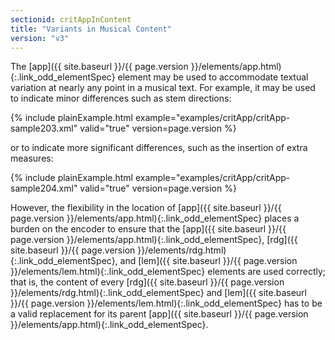 ```yaml
---
sectionid: critAppInContent
title: "Variants in Musical Content"
version: "v3"
---
```




The [app]({{ site.baseurl }}/{{ page.version }}/elements/app.html){:.link_odd_elementSpec} element may be used to accommodate textual variation at nearly
any point in a musical text. For example, it may be used to indicate minor differences
such as
stem directions:

{% include plainExample.html example="examples/critApp/critApp-sample203.xml" valid="true" version=page.version %}


or to indicate more significant differences, such as the insertion of extra measures:

{% include plainExample.html example="examples/critApp/critApp-sample204.xml" valid="true" version=page.version %}




However, the flexibility in the location of [app]({{ site.baseurl }}/{{ page.version }}/elements/app.html){:.link_odd_elementSpec} places a burden on the
encoder to ensure that the [app]({{ site.baseurl }}/{{ page.version }}/elements/app.html){:.link_odd_elementSpec}, [rdg]({{ site.baseurl }}/{{ page.version }}/elements/rdg.html){:.link_odd_elementSpec}, and [lem]({{ site.baseurl }}/{{ page.version }}/elements/lem.html){:.link_odd_elementSpec} elements are used correctly; that is, the content of every [rdg]({{ site.baseurl }}/{{ page.version }}/elements/rdg.html){:.link_odd_elementSpec} and [lem]({{ site.baseurl }}/{{ page.version }}/elements/lem.html){:.link_odd_elementSpec} has to be a valid replacement for its
parent [app]({{ site.baseurl }}/{{ page.version }}/elements/app.html){:.link_odd_elementSpec}.



